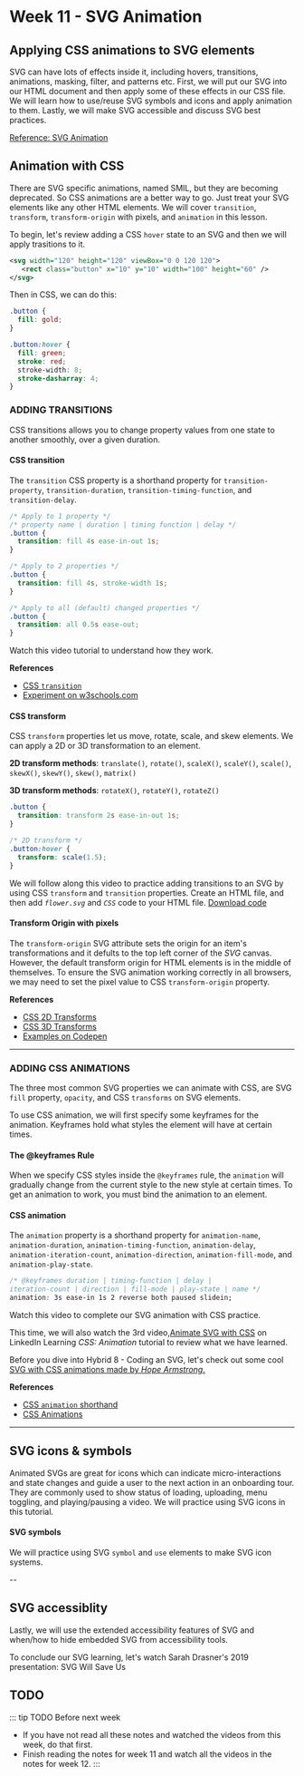 # Week 11 - SVG Animation 

## Applying CSS animations to SVG elements

SVG can have lots of effects inside it, including hovers, transitions, animations, masking, filter, and patterns etc. First, we will put our SVG into our HTML document and then apply some of these effects in our CSS file. We will learn how to use/reuse SVG symbols and icons and apply animation to them. Lastly, we will make SVG accessible and discuss SVG best practices.

[Reference: SVG Animation](../week10/svg.md#svg-animation)


## Animation with CSS

There are SVG specific animations, named SMIL, but they are becoming deprecated. So CSS animations are a better way to go. Just treat your SVG elements like any other HTML elements. We will cover `transition`, `transform`, `transform-origin` with pixels, and `animation` in this lesson. 

To begin, let's review adding a CSS `hover` state to an SVG and then we will apply trasitions to it.

```xml
<svg width="120" height="120" viewBox="0 0 120 120">
   <rect class="button" x="10" y="10" width="100" height="60" />
</svg>
```

Then in CSS, we can do this:

```css
.button {
  fill: gold;
}

.button:hover {
  fill: green;
  stroke: red;
  stroke-width: 8;
  stroke-dasharray: 4;
}
```

### ADDING TRANSITIONS

CSS transitions allows you to change property values from one state to another smoothly, over a given duration.

#### CSS transition

The `transition` CSS property is a shorthand property for `transition-property`, `transition-duration`, `transition-timing-function`, and `transition-delay`. 

```css
/* Apply to 1 property */
/* property name | duration | timing function | delay */
.button {
  transition: fill 4s ease-in-out 1s;
}

/* Apply to 2 properties */
.button {
  transition: fill 4s, stroke-width 1s;
}

/* Apply to all (default) changed properties */
.button {
  transition: all 0.5s ease-out;
}
```

Watch this video tutorial to understand how they work.

<YouTube
  title="Animating with CSS Transitions - A look at the transition properties"
  url="https://www.youtube.com/embed/Nloq6uzF8RQ"
/> 

**References**

- [CSS `transition`](https://www.w3schools.com/css/css3_transitions.asp)
- [Experiment on w3schools.com](https://www.w3schools.com/css/exercise.asp?filename=exercise_css3_transitions5)


#### CSS transform

CSS `transform` properties let us move, rotate, scale, and skew elements. We can apply a 2D or 3D transformation to an element.

**2D transform methods**: `translate()`, `rotate()`, `scaleX()`, `scaleY()`, `scale()`, `skewX()`, `skewY()`, `skew()`, `matrix()`

**3D transform methods**: `rotateX()`, `rotateY()`, `rotateZ()`

```css
.button {
  transition: transform 2s ease-in-out 1s;
}

/* 2D transform */
.button:hover {
  transform: scale(1.5);
}
```

We will follow along this video to practice adding transitions to an SVG by using CSS `transform` and `transition` properties. Create an HTML file, and then add _`flower.svg`_ and _`CSS`_ code to your HTML file. [Download code](../week10/svg.html#resources)

<YouTube
  title="SVG Transitions"
  url="https://www.youtube.com/embed/vwIVdI3WMIc"
/> 

#### Transform Origin with pixels 

The `transform-origin` SVG attribute sets the origin for an item's transformations and it defults to the top left corner of the *SVG* canvas. However, the default transform origin for HTML elements is in the middle of themselves. To ensure the SVG animation working correctly in all browsers, we may need to set the pixel value to CSS `transform-origin` property. 

<YouTube
  title="SVG transform-origin"
  url="https://www.youtube.com/embed/AcdOzdoB390"
/> 


**References**

- [CSS 2D Transforms](https://www.w3schools.com/css/css3_2dtransforms.asp)
- [CSS 3D Transforms](https://www.w3schools.com/cssref/css3_pr_transform.asp)
- [Examples on Codepen](https://codepen.io/nat-king/pen/LKgeoE)

---

### ADDING CSS ANIMATIONS

The three most common SVG properties we can animate with CSS, are SVG `fill` property, `opacity`, and CSS `transforms` on SVG elements. 

To use CSS animation, we will first specify some keyframes for the animation. Keyframes hold what styles the element will have at certain times.

#### The @keyframes Rule

When we specify CSS styles inside the `@keyframes` rule, the `animation` will gradually change from the current style to the new style at certain times. To get an animation to work, you must bind the animation to an element.

#### CSS animation

The `animation` property is a shorthand property for `animation-name`, `animation-duration`, `animation-timing-function`, `animation-delay`, `animation-iteration-count`, `animation-direction`, `animation-fill-mode`, and `animation-play-state`.

```css
/* @keyframes duration | timing-function | delay | 
iteration-count | direction | fill-mode | play-state | name */
animation: 3s ease-in 1s 2 reverse both paused slidein;
```

Watch this video to complete our SVG animation with CSS practice. 
<YouTube
  title="SVG animations"
  url="https://www.youtube.com/embed/8s70jpw5B5c"
/> 

This time, we will also watch the 3rd video,[Animate SVG with CSS](https://www.linkedin.com/learning/css-animation/animate-svg-with-css) on LinkedIn Learning *CSS: Animation* tutorial to review what we have learned. 

Before you dive into Hybrid 8 - Coding an SVG, let's check out some cool [SVG with CSS animations made by *Hope Armstrong*.](https://blog.logrocket.com/animating-svg-with-css-83e8e27d739c/)


**References**

- [CSS `animation` shorthand](https://developer.mozilla.org/en-US/docs/Web/CSS/animation)
- [CSS Animations](https://www.w3schools.com/cssref/css3_pr_animation.asp)

---

## SVG icons & symbols

Animated SVGs are great for icons which can indicate micro-interactions and state changes and guide a user to the next action in an onboarding tour. They are commonly used to show status of loading, uploading, menu toggling, and playing/pausing a video. We will practice using SVG icons in this tutorial. 

<YouTube
  title="SVG icons"
  url="https://www.youtube.com/embed/EhNHe-f0LBI"
/> 

#### SVG symbols

We will practice using SVG `symbol` and `use` elements to make SVG icon systems.

<YouTube
  title="SVG symbols"
  url="https://www.youtube.com/embed/BO13gECyiuE"
/> 

--

## SVG accessiblity
Lastly, we will use the extended accessibility features of SVG and when/how to hide embedded SVG from accessibility tools.

<YouTube
  title="SVG accessiblity"
  url="https://www.youtube.com/embed/BieUh304KDA"
/> 


To conclude our SVG learning, let's watch Sarah Drasner's 2019 presentation: SVG Will Save Us

<YouTube
  title="SVG Will Save Us"
  url="https://www.youtube.com/embed/sxte3WpyO60"
/> 


## TODO

::: tip TODO Before next week

- If you have not read all these notes and watched the videos from this week, do that first.
- Finish reading the notes for week 11 and watch all the videos in the notes for week 12.
  :::
